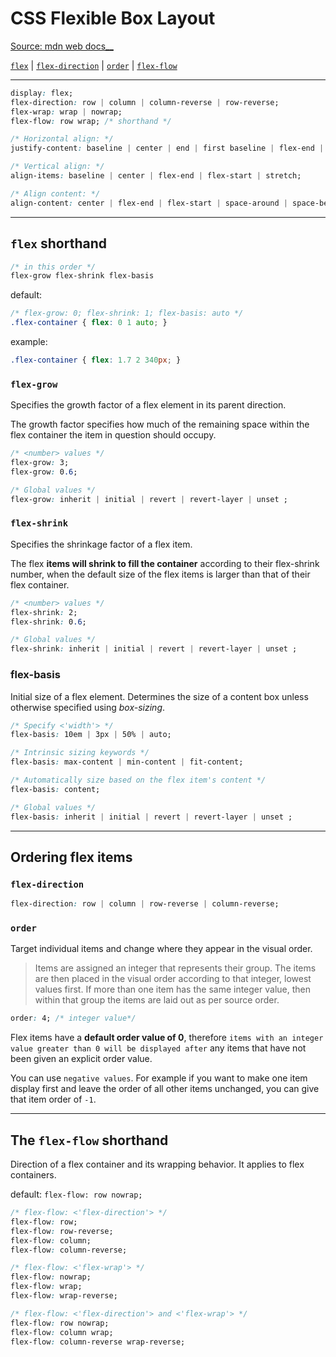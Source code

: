 # CSS Flexible Box Layout

[Source: mdn web docs__](https://developer.mozilla.org/en-US/docs/Web/CSS/CSS_Flexible_Box_Layout)

[`flex`](#flex-shorthand) | [`flex-direction`](#flex-direction) | [`order`](#order) | [`flex-flow`](#the-flex-flow-shorthand)  

---

```css
display: flex;
flex-direction: row | column | column-reverse | row-reverse;
flex-wrap: wrap | nowrap;
flex-flow: row wrap; /* shorthand */

/* Horizontal align: */
justify-content: baseline | center | end | first baseline | flex-end | flex-start | last baseline | left | right | safe | space-around | space-between | space-evenly | start | stretch | unsafe;

/* Vertical align: */
align-items: baseline | center | flex-end | flex-start | stretch;

/* Align content: */
align-content: center | flex-end | flex-start | space-around | space-between | stretch;
```

---

## `flex` shorthand

```css
/* in this order */
flex-grow flex-shrink flex-basis 
```

default:

```css
/* flex-grow: 0; flex-shrink: 1; flex-basis: auto */
.flex-container { flex: 0 1 auto; }
```

example:

```css
.flex-container { flex: 1.7 2 340px; }
```

### `flex-grow`

Specifies the growth factor of a flex element in its parent direction.

The growth factor specifies how much of the remaining space within the flex container the item in question should occupy.

```css
/* <number> values */
flex-grow: 3;
flex-grow: 0.6;

/* Global values */
flex-grow: inherit | initial | revert | revert-layer | unset ;

```

### `flex-shrink`

Specifies the shrinkage factor of a flex item.

The flex **items will shrink to fill the container** according to their flex-shrink number, when the default size of the flex items is larger than that of their flex container.

```css
/* <number> values */
flex-shrink: 2;
flex-shrink: 0.6;

/* Global values */
flex-shrink: inherit | initial | revert | revert-layer | unset ;
```

### flex-basis

Initial size of a flex element. Determines the size of a content box unless otherwise specified using _box-sizing_.

```css
/* Specify <'width'> */
flex-basis: 10em | 3px | 50% | auto;

/* Intrinsic sizing keywords */
flex-basis: max-content | min-content | fit-content;

/* Automatically size based on the flex item's content */
flex-basis: content;

/* Global values */
flex-basis: inherit | initial | revert | revert-layer | unset ;
```

---

## Ordering flex items

### `flex-direction`

```css
flex-direction: row | column | row-reverse | column-reverse;
```

### `order`

Target individual items and change where they appear in the visual order.

> Items are assigned an integer that represents their group. The items are then placed in the visual order according to that integer, lowest values first. If more than one item has the same integer value, then within that group the items are laid out as per source order.

```css
order: 4; /* integer value*/
```

Flex items have a **default order value of 0**, therefore `items with an integer value greater than 0 will be displayed after` any items that have not been given an explicit order value.

You can use `negative values`. For example if you want to make one item display first and leave the order of all other items unchanged, you can give that item order of `-1`.

---

## The `flex-flow` shorthand

Direction of a flex container and its wrapping behavior. It applies to flex containers.

default: `flex-flow: row nowrap;`

```css
/* flex-flow: <'flex-direction'> */
flex-flow: row;
flex-flow: row-reverse;
flex-flow: column;
flex-flow: column-reverse;

/* flex-flow: <'flex-wrap'> */
flex-flow: nowrap;
flex-flow: wrap;
flex-flow: wrap-reverse;

/* flex-flow: <'flex-direction'> and <'flex-wrap'> */
flex-flow: row nowrap;
flex-flow: column wrap;
flex-flow: column-reverse wrap-reverse;
```
